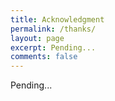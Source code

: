 ```yaml
---
title: Acknowledgment
permalink: /thanks/
layout: page
excerpt: Pending...
comments: false
---
```


Pending...